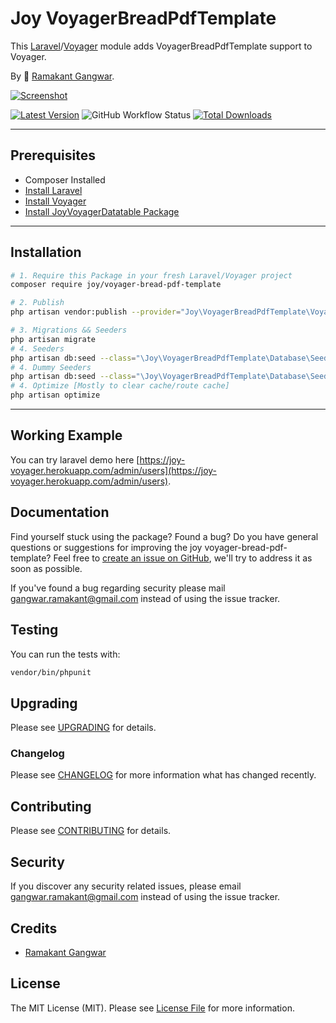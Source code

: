 # Joy VoyagerBreadPdfTemplate

This [Laravel](https://laravel.com/)/[Voyager](https://voyager.devdojo.com/) module adds VoyagerBreadPdfTemplate support to Voyager.

By 🐼 [Ramakant Gangwar](https://github.com/rxcod9).

[![Screenshot](https://raw.githubusercontent.com/rxcod9/joy-voyager-bread-pdf-template/main/cover.jpg)](https://joy-voyager.herokuapp.com/)

[![Latest Version](https://img.shields.io/github/v/release/rxcod9/joy-voyager-bread-pdf-template?style=flat-square)](https://github.com/rxcod9/joy-voyager-bread-pdf-template/releases)
![GitHub Workflow Status](https://img.shields.io/github/workflow/status/rxcod9/joy-voyager-bread-pdf-template/run-tests?label=tests)
[![Total Downloads](https://img.shields.io/packagist/dt/joy/voyager-bread-pdf-template.svg?style=flat-square)](https://packagist.org/packages/joy/voyager-bread-pdf-template)

---

## Prerequisites

*   Composer Installed
*   [Install Laravel](https://laravel.com/docs/installation)
*   [Install Voyager](https://github.com/the-control-group/voyager)
*   [Install JoyVoyagerDatatable Package](https://github.com/rxcod9/joy-voyager-datatable)

---

## Installation

```bash
# 1. Require this Package in your fresh Laravel/Voyager project
composer require joy/voyager-bread-pdf-template

# 2. Publish
php artisan vendor:publish --provider="Joy\VoyagerBreadPdfTemplate\VoyagerBreadPdfTemplateServiceProvider" --force

# 3. Migrations && Seeders
php artisan migrate
# 4. Seeders
php artisan db:seed --class="\Joy\VoyagerBreadPdfTemplate\Database\Seeders\VoyagerDatabaseSeeder" --force
# 4. Dummy Seeders
php artisan db:seed --class="\Joy\VoyagerBreadPdfTemplate\Database\Seeders\VoyagerDummyDatabaseSeeder" --force
# 4. Optimize [Mostly to clear cache/route cache]
php artisan optimize
```

---


## Working Example

You can try laravel demo here [https://joy-voyager.herokuapp.com/admin/users](https://joy-voyager.herokuapp.com/admin/users).

## Documentation

Find yourself stuck using the package? Found a bug? Do you have general questions or suggestions for improving the joy voyager-bread-pdf-template? Feel free to [create an issue on GitHub](https://github.com/rxcod9/joy-voyager-bread-pdf-template/issues), we'll try to address it as soon as possible.

If you've found a bug regarding security please mail [gangwar.ramakant@gmail.com](mailto:gangwar.ramakant@gmail.com) instead of using the issue tracker.

## Testing

You can run the tests with:

```bash
vendor/bin/phpunit
```

## Upgrading

Please see [UPGRADING](UPGRADING.md) for details.

### Changelog

Please see [CHANGELOG](CHANGELOG.md) for more information what has changed recently.

## Contributing

Please see [CONTRIBUTING](CONTRIBUTING.md) for details.

## Security

If you discover any security related issues, please email [gangwar.ramakant@gmail.com](mailto:gangwar.ramakant@gmail.com) instead of using the issue tracker.

## Credits

- [Ramakant Gangwar](https://github.com/rxcod9)

## License

The MIT License (MIT). Please see [License File](LICENSE.md) for more information.
